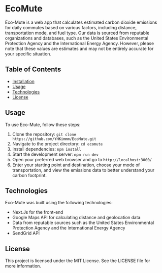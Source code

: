# EcoMute

Eco-Mute is a web app that calculates estimated carbon dioxide emissions for daily commutes based on various factors, including distance, transportation mode, and fuel type. Our data is sourced from reputable organizations and databases, such as the United States Environmental Protection Agency and the International Energy Agency. However, please note that these values are estimates and may not be entirely accurate for your specific situation.

## Table of Contents
- [Installation](#installation)
- [Usage](#usage)
- [Technologies](#technologies)
- [License](#license)

## Usage

To use Eco-Mute, follow these steps:

1. Clone the repository: `git clone https://github.com/YHKimmm/EcoMute.git`
2. Navigate to the project directory: `cd ecomute`
3. Install dependencies: `npm install`
4. Start the development server: `npm run dev`
5. Open your preferred web browser and go to `http://localhost:3000/`
6. Enter your starting point and destination, choose your mode of transportation, and view the emissions data to better understand your carbon footprint.


## Technologies
Eco-Mute was built using the following technologies:

- Next.Js for the front-end
- Google Maps API for calculating distance and geolocation data
- Data from reputable sources such as the United States Environmental Protection Agency and the International Energy Agency
- SendGrid API


## License
This project is licensed under the MIT License. See the LICENSE file for more information.
